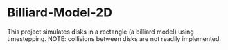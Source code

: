 # Billiard-Model-2D
This project simulates disks in a rectangle (a billiard model) using timestepping. NOTE: collisions between disks are not readily implemented.
